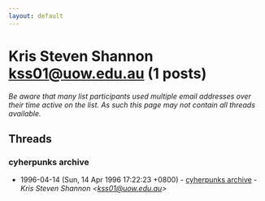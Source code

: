 ```yaml
---
layout: default
---
```


# Kris Steven Shannon <kss01@uow.edu.au> (1 posts)

_Be aware that many list participants used multiple email addresses over their time active on the list. As such this page may not contain all threads available._

## Threads

### cyherpunks archive
+ 1996-04-14 (Sun, 14 Apr 1996 17:22:23 +0800) - [cyherpunks archive](/archive/1996/04/c1d8a4632147a34944dd3fd9a9fe7bbca4604672faae4f653dd62d0a59bfe92b) - _Kris Steven Shannon \<kss01@uow.edu.au\>_

